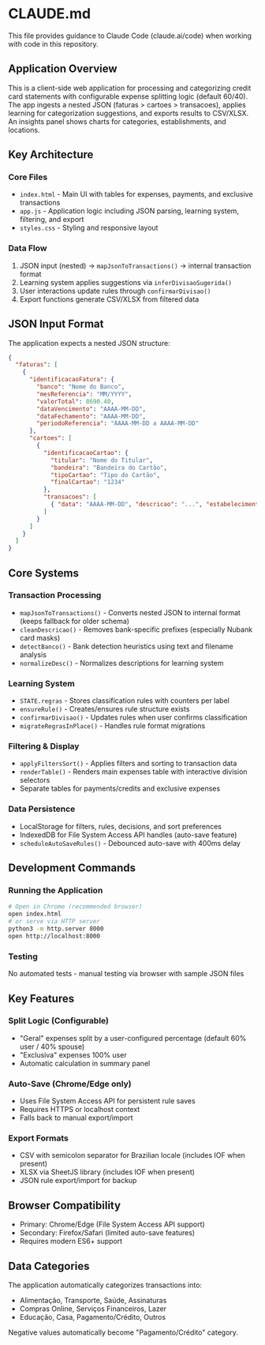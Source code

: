 # CLAUDE.md

This file provides guidance to Claude Code (claude.ai/code) when working with code in this repository.

## Application Overview

This is a client-side web application for processing and categorizing credit card statements with configurable expense splitting logic (default 60/40). The app ingests a nested JSON (faturas > cartoes > transacoes), applies learning for categorization suggestions, and exports results to CSV/XLSX. An insights panel shows charts for categories, establishments, and locations.

## Key Architecture

### Core Files
- `index.html` - Main UI with tables for expenses, payments, and exclusive transactions
- `app.js` - Application logic including JSON parsing, learning system, filtering, and export
- `styles.css` - Styling and responsive layout

### Data Flow
1. JSON input (nested) → `mapJsonToTransactions()` → internal transaction format
2. Learning system applies suggestions via `inferDivisaoSugerida()`
3. User interactions update rules through `confirmarDivisao()`
4. Export functions generate CSV/XLSX from filtered data

## JSON Input Format

The application expects a nested JSON structure:
```json
{
  "faturas": [
    {
      "identificacaoFatura": {
        "banco": "Nome do Banco",
        "mesReferencia": "MM/YYYY",
        "valorTotal": 8690.40,
        "dataVencimento": "AAAA-MM-DD",
        "dataFechamento": "AAAA-MM-DD",
        "periodoReferencia": "AAAA-MM-DD a AAAA-MM-DD"
      },
      "cartoes": [
        {
          "identificacaoCartao": {
            "titular": "Nome do Titular",
            "bandeira": "Bandeira do Cartão",
            "tipoCartao": "Tipo do Cartão",
            "finalCartao": "1234"
          },
          "transacoes": [
            { "data": "AAAA-MM-DD", "descricao": "...", "estabelecimento": "...", "categoria": "...", "tipoLancamento": "Nacional|Internacional", "valorBRL": 0, "valorUSD": null, "cotacaoDolar": null, "iof": 0, "taxas": 0, "parcelamento": null, "local": "Cidade/País", "observacoes": "..." }
          ]
        }
      ]
    }
  ]
}
```

## Core Systems

### Transaction Processing
- `mapJsonToTransactions()` - Converts nested JSON to internal format (keeps fallback for older schema)
- `cleanDescricao()` - Removes bank-specific prefixes (especially Nubank card masks)
- `detectBanco()` - Bank detection heuristics using text and filename analysis
- `normalizeDesc()` - Normalizes descriptions for learning system

### Learning System
- `STATE.regras` - Stores classification rules with counters per label
- `ensureRule()` - Creates/ensures rule structure exists
- `confirmarDivisao()` - Updates rules when user confirms classification
- `migrateRegrasInPlace()` - Handles rule format migrations

### Filtering & Display
- `applyFiltersSort()` - Applies filters and sorting to transaction data
- `renderTable()` - Renders main expenses table with interactive division selectors
- Separate tables for payments/credits and exclusive expenses

### Data Persistence
- LocalStorage for filters, rules, decisions, and sort preferences
- IndexedDB for File System Access API handles (auto-save feature)
- `scheduleAutoSaveRules()` - Debounced auto-save with 400ms delay

## Development Commands

### Running the Application
```bash
# Open in Chrome (recommended browser)
open index.html
# or serve via HTTP server
python3 -m http.server 8000
open http://localhost:8000
```

### Testing
No automated tests - manual testing via browser with sample JSON files

## Key Features

### Split Logic (Configurable)
- "Geral" expenses split by a user-configured percentage (default 60% user / 40% spouse)
- "Exclusiva" expenses 100% user
- Automatic calculation in summary panel

### Auto-Save (Chrome/Edge only)
- Uses File System Access API for persistent rule saves
- Requires HTTPS or localhost context
- Falls back to manual export/import

### Export Formats
- CSV with semicolon separator for Brazilian locale (includes IOF when present)
- XLSX via SheetJS library (includes IOF when present)
- JSON rule export/import for backup

## Browser Compatibility

- Primary: Chrome/Edge (File System Access API support)
- Secondary: Firefox/Safari (limited auto-save features)
- Requires modern ES6+ support

## Data Categories

The application automatically categorizes transactions into:
- Alimentação, Transporte, Saúde, Assinaturas
- Compras Online, Serviços Financeiros, Lazer
- Educação, Casa, Pagamento/Crédito, Outros

Negative values automatically become "Pagamento/Crédito" category.